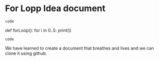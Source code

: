 # For Lopp Idea document

`code` 

def forLoop(): 
  for i in 0..5:
    print(i)

`code`

We have learned to create a document that breathes and lives and we can clone it using github. 
